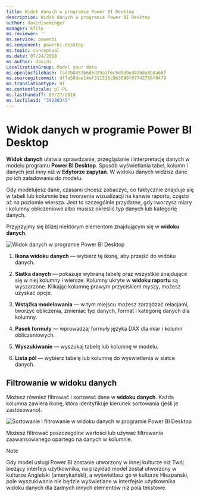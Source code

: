 ```yaml
---
title: Widok danych w programie Power BI Desktop
description: Widok danych w programie Power BI Desktop
author: davidiseminger
manager: kfile
ms.reviewer: ''
ms.service: powerbi
ms.component: powerbi-desktop
ms.topic: conceptual
ms.date: 07/24/2018
ms.author: davidi
LocalizationGroup: Model your data
ms.openlocfilehash: fad7b8453b6d5d29a1f6c5d9d9ed49b0a8b8a66f
ms.sourcegitcommit: df7a58dae14ef311516c9b3098f87742786f0479
ms.translationtype: HT
ms.contentlocale: pl-PL
ms.lasthandoff: 07/27/2018
ms.locfileid: "39280345"
---
```

# <a name="data-view-in-power-bi-desktop"></a>Widok danych w programie Power BI Desktop
**Widok danych** ułatwia sprawdzanie, przeglądanie i interpretację danych w modelu programu **Power BI Desktop**. Sposób wyświetlania tabel, kolumn i danych jest inny niż w **Edytorze zapytań**. W widoku danych widzisz dane *po* ich załadowaniu do modelu.

Gdy modelujesz dane, czasami chcesz zobaczyć, co faktycznie znajduje się w tabeli lub kolumnie bez tworzenia wizualizacji na kanwie raportu, często aż na poziomie wiersza. Jest to szczególnie przydatne, gdy tworzysz miary i kolumny obliczeniowe albo musisz określić typ danych lub kategorię danych.

Przyjrzyjmy się bliżej niektórym elementom znajdującym się w **widoku danych**.

![Widok danych w programie Power BI Desktop](media/desktop-data-view/dataview_fullscreen.png)

1. **Ikona widoku danych** — wybierz tę ikonę, aby przejść do widoku danych.

2. **Siatka danych** — pokazuje wybraną tabelę oraz wszystkie znajdujące się w niej kolumny i wiersze. Kolumny ukryte w **widoku raportu** są wyszarzone. Klikając kolumnę prawym przyciskiem myszy, możesz uzyskać opcje.

3. **Wstążka modelowania** — w tym miejscu możesz zarządzać relacjami, tworzyć obliczenia, zmieniać typ danych, format i kategorię danych dla kolumny.

4. **Pasek formuły** — wprowadzaj formuły języka DAX dla miar i kolumn obliczeniowych.

5. **Wyszukiwanie** — wyszukaj tabelę lub kolumnę w modelu.

6. **Lista pól** — wybierz tabelę lub kolumnę do wyświetlenia w siatce danych.

## <a name="filtering-in-data-view"></a>Filtrowanie w widoku danych

Możesz również filtrować i sortować dane w **widoku danych**. Każda kolumna zawiera ikonę, która identyfikuje kierunek sortowania (jeśli je zastosowano).

![Sortowanie i filtrowanie w widoku danych w programie Power BI Desktop](media/desktop-data-view/dataview_sort-and-filter.png)

Możesz filtrować poszczególne wartości lub używać filtrowania zaawansowanego opartego na danych w kolumnie. 

> [!NOTE]
> Gdy model usługi Power BI zostanie utworzony w innej kulturze niż Twój bieżący interfejs użytkownika, na przykład model został utworzony w kulturze Angielski (amerykański), a wyświetlasz go w kulturze Hiszpański, pole wyszukiwania nie będzie wyświetlane w interfejsie użytkownika widoku danych dla żadnych innych elementów niż pola tekstowe.
